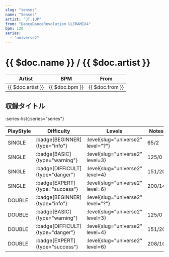 ```yaml
---
slug: "senses"
name: "Senses"
artist: "JT.1UP"
from: "DanceDanceRevolution ULTRAMIX4"
bpm: 120
series:
  - "universe2"
---
```


# {{ $doc.name }} / {{ $doc.artist }}

|Artist|BPM|From|
|------|---|----|
|{{ $doc.artist }}|{{ $doc.bpm }}|{{ $doc.from }}|

## 収録タイトル

:series-list{:series="series"}

|PlayStyle|Difficulty|Levels|Notes|Movie|
|---------|----------|------|-----|-----|
|SINGLE| :badge[BEGINNER]{type="info"}|<div class="field is-grouped is-grouped-multiline"> :level{slug="universe2" level="?"}</div>|65/2||
|SINGLE| :badge[BASIC]{type="warning"}|<div class="field is-grouped is-grouped-multiline"> :level{slug="universe2" level=3}</div>|125/0||
|SINGLE| :badge[DIFFICULT]{type="danger"}|<div class="field is-grouped is-grouped-multiline"> :level{slug="universe2" level=4}</div>|151/20||
|SINGLE| :badge[EXPERT]{type="success"}|<div class="field is-grouped is-grouped-multiline"> :level{slug="universe2" level=6}</div>|200/14||
|DOUBLE| :badge[BEGINNER]{type="info"}|<div class="field is-grouped is-grouped-multiline"> :level{slug="universe2" level="?"}</div>|||
|DOUBLE| :badge[BASIC]{type="warning"}|<div class="field is-grouped is-grouped-multiline"> :level{slug="universe2" level=3}</div>|125/0||
|DOUBLE| :badge[DIFFICULT]{type="danger"}|<div class="field is-grouped is-grouped-multiline"> :level{slug="universe2" level=4}</div>|151/20||
|DOUBLE| :badge[EXPERT]{type="success"}|<div class="field is-grouped is-grouped-multiline"> :level{slug="universe2" level=6}</div>|208/10||
